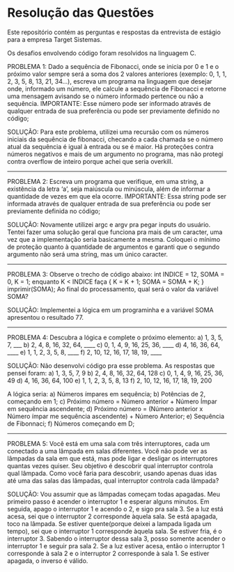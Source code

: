 # Resolução das Questões

Este repositório contém as perguntas e respostas da entrevista de estágio para a empresa Target Sistemas.

Os desafios envolvendo código foram resolvidos na linguagem C.

PROBLEMA 1:
Dado a sequência de Fibonacci, onde se inicia por 0 e 1 e o próximo valor sempre será a soma dos 2 valores anteriores (exemplo: 0, 1, 1, 2, 3, 5, 8, 13, 21, 34...), escreva um programa na linguagem que desejar onde, informado um número, ele calcule a sequência de Fibonacci e retorne uma mensagem avisando se o número informado pertence ou não a sequência. 
IMPORTANTE: Esse número pode ser informado através de qualquer entrada de sua preferência ou pode ser previamente definido no código;

SOLUÇÃO:
Para este problema, utilizei uma recursão com os números iniciais da sequência de fibonacci, checando a cada chamada se o número atual da sequência é igual à entrada ou se é maior.
Há proteções contra números negativos e mais de um argumento no programa, mas não protegi contra overflow de inteiro porque achei que seria overkill.
<hr>
PROBLEMA 2:
Escreva um programa que verifique, em uma string, a existência da letra ‘a’, seja maiúscula ou minúscula, além de informar a quantidade de vezes em que ela ocorre. 
IMPORTANTE: Essa string pode ser informada através de qualquer entrada de sua preferência ou pode ser previamente definida no código; 

SOLUÇÃO:
Novamente utilizei argc e argv pra pegar inputs do usuário. Tentei fazer uma solução geral que funciona pra mais de um caracter, uma vez que a implementação seria basicamente a mesma.
Coloquei o mínimo de proteção quanto à quantidade de argumentos e garanti que o segundo argumento não será uma string, mas um único caracter.
<hr>
PROBLEMA 3:
Observe o trecho de código abaixo: int INDICE = 12, SOMA = 0, K = 1; enquanto K < INDICE faça { K = K + 1; SOMA = SOMA + K; } imprimir(SOMA); 
Ao final do processamento, qual será o valor da variável SOMA?

SOLUÇÃO:
Implementei a lógica em um programinha e a variável SOMA apresentou o resultado 77.
<hr>
PROBLEMA 4:
Descubra a lógica e complete o próximo elemento: 
a) 1, 3, 5, 7, ___ 
b) 2, 4, 8, 16, 32, 64, ____ 
c) 0, 1, 4, 9, 16, 25, 36, ____ 
d) 4, 16, 36, 64, ____ 
e) 1, 1, 2, 3, 5, 8, ____ 
f) 2, 10, 12, 16, 17, 18, 19, ____

SOLUÇÃO:
Não desenvolvi código pra esse problema. As respostas que pensei foram:
a) 1, 3, 5, 7, 9 
b) 2, 4, 8, 16, 32, 64, 128
c) 0, 1, 4, 9, 16, 25, 36, 49 
d) 4, 16, 36, 64, 100
e) 1, 1, 2, 3, 5, 8, 13 
f) 2, 10, 12, 16, 17, 18, 19, 200

A lógica seria:
a) Números ímpares em sequência;
b) Potências de 2, começando em 1;
c) Próximo número = Número anterior + Número Ímpar em sequência ascendente;
d) Próximo número = (Número anterior x Número ímpar me sequência ascendente) + Número Anterior;
e) Sequência de Fibonnaci;
f) Números começando em D;
<hr>

PROBLEMA 5:
Você está em uma sala com três interruptores, cada um conectado a uma lâmpada em salas diferentes. Você não pode ver as lâmpadas da sala em que está, mas pode ligar e desligar os interruptores quantas vezes quiser. Seu objetivo é descobrir qual interruptor controla qual lâmpada. Como você faria para descobrir, usando apenas duas idas até uma das salas das lâmpadas, qual interruptor controla cada lâmpada?

SOLUÇÃO:
Vou assumir que as lâmpadas começam todas apagadas.
Meu primeiro passo é acender o interruptor 1 e esperar alguns minutos.
Em seguida, apago o interruptor 1 e acendo o 2, e sigo pra sala 3.
Se a luz está acesa, sei que o interruptor 2 corresponde àquela sala.
Se está apagada, toco na lâmpada. Se estiver quente(porque deixei a lampada ligada um tempo), sei que o interruptor 1 corresponde àquela sala. Se estiver fria, é o interruptor 3.
Sabendo o interruptor dessa sala 3, posso somente acender o interruptor 1 e seguir pra sala 2.
Se a luz estiver acesa, então o interruptor 1 corresponde à sala 2 e o interruptor 2 corresponde à sala 1. Se estiver apagada, o inverso é válido.
